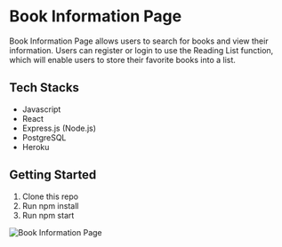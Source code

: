 # Book Information Page

Book Information Page allows users to search for books and view their information. Users can register or login to use the Reading List function, which will enable users to store their favorite books into a list.

## Tech Stacks

- Javascript
- React
- Express.js (Node.js)
- PostgreSQL
- Heroku

## Getting Started

1. Clone this repo
2. Run npm install
3. Run npm start

![Book Information Page](https://imgur.com/OrEU5TW)
